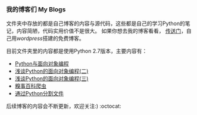 ### 我的博客们 My Blogs

文件夹中存放的都是自己博客的内容与源代码，这些都是自己的学习Python的笔记，内容简陋，代码实用价值不是很大。
如果你想去我的博客看看， [传送门](https://lynnlaulsl.wordpress.com/)，自己用*wordpress*搭建的免费博客。

目前文件夹里的内容都是使用Python 2.7版本，主要内容有：

* [Python与面向对象编程](https://github.com/Lynn-Lau/Blogs/blob/master/My_Blogs/Python%E4%B8%8E%E9%9D%A2%E5%90%91%E5%AF%B9%E8%B1%A1%E7%BC%96%E7%A8%8B.md)
* [浅谈Python的面向对象编程(二)](https://github.com/Lynn-Lau/Blogs/blob/master/My_Blogs/%E6%B5%85%E8%B0%88Python%E7%9A%84%E9%9D%A2%E5%90%91%E5%AF%B9%E8%B1%A1%E7%BC%96%E7%A8%8B%20%E4%BA%8C.md)
* [浅谈Python的面向对象编程(三)](https://github.com/Lynn-Lau/Blogs/blob/master/My_Blogs/%E6%B5%85%E8%B0%88Python%E7%9A%84%E9%9D%A2%E5%90%91%E5%AF%B9%E8%B1%A1%E7%BC%96%E7%A8%8B%20%E4%B8%89.md)
* [糗事百科爬虫](https://github.com/Lynn-Lau/Blogs/blob/master/My_Blogs/%E7%B3%97%E4%BA%8B%E7%99%BE%E7%A7%91%E7%88%AC%E8%99%AB.md)
* [通过Python分割文件](https://github.com/Lynn-Lau/Blogs/blob/master/My_Blogs/%E9%80%9A%E8%BF%87Python%E5%88%86%E5%89%B2%E6%96%87%E4%BB%B6.md)

后续博客的内容会不断更新，欢迎关注:) :octocat: